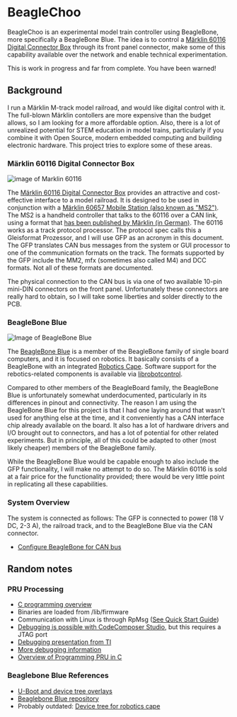 # BeagleChoo
BeagleChoo is an experimental model train controller using BeagleBone, more specifically a BeagleBone Blue. The idea is to
control a [Märklin 60116 Digital Connector Box](https://www.maerklin.de/en/products/details/article/60116/) through its 
front panel connector, make some of this capability available over the network and enable technical experimentation.

This is work in progress and far from complete. You have been warned!

## Background

I run a Märklin M-track model railroad, and would like digital control with it. The full-blown 
Märklin contollers are more expensive than the budget allows, so I am looking for a more
affordable option. Also, there is a lot of unrealized potential for STEM education in model
trains, particularly if you combine it with Open Source, modern embedded computing and 
building electronic hardware. This project tries to explore some of these areas.

### Märklin 60116 Digital Connector Box

![image of Marklin 60116](https://static.maerklin.de/damcontent/17/17/1717b7e0d1a0ffddbdaf73d730107b291524290466.jpg)

The [Märklin 60116 Digital Connector Box](https://www.maerklin.de/en/products/details/article/60116/) 
provides an attractive and cost-effective interface to a model railroad. It is designed 
to be used in conjunction with a [Märklin 60657 Mobile Station (also known as "MS2")](https://www.maerklin.de/en/products/details/article/60657).
The MS2 is a handheld controller that talks to the 60116 over a CAN link, using a format that
[has been published by Märklin (in German)](https://www.maerklin.de/fileadmin/media/service/software-updates/cs2CAN-Protokoll-2_0.pdf).
The 60116 works as a track protocol processor. The protocol spec calls this a Gleisformat Prozessor,
and I will use GFP as an acronym in this document. The GFP translates CAN bus messages from the
system or GUI processor to one of the communication formats on the track. The formats supported by
the GFP include the MM2, mfx (sometimes also called M4) and DCC formats. Not all of these formats
are documented.

The physical connection to the CAN bus is via one of two available 10-pin mini-DIN connectors
on the front panel. Unfortunately these connectors are really hard to obtain, so I will take
some liberties and solder directly to the PCB.

### BeagleBone Blue
![Image of BeagleBone Blue](https://beagleboard.org/static/images/250px/beagle-blue-pck.png)

The [BeagleBone Blue](http://beagleboard.org/blue) is a member of the BeagleBone family of single board 
computers, and it is focused on robotics. It basically consists of a BeagleBone with an integrated
[Robotics Cape](https://beagleboard.org/capes#robotics). Software support for the rebotics-related
components is available via [librobotcontrol](https://github.com/StrawsonDesign/librobotcontrol).

Compared to other members of the BeagleBoard family, the BeagleBone Blue is unfortunately somewhat 
underdocumented, particularly in its differences in pinout and connectivity. The reason I am 
using the BeagleBone Blue for this project is that I had one laying around that wasn't used for
anything else at the time, and it conveniently has a CAN interface chip already available 
on the board. It also has a lot of hardware drivers and I/O brought out to connectors, and has
a lot of potential for other related experiments. But in principle, all of this could be adapted
to other (most likely cheaper) members of the BeagleBone family.

While the BeagleBone Blue would be capable enough to also include the GFP functionality,
I will make no attempt to do so. The Märklin 60116 is sold at a fair price for the functionality
provided; there would be very little point in replicating all these capabilities. 

### System Overview
The system is connected as follows: The GFP is connected to power (18 V DC, 2-3 A), the railroad track,
and to the BeagleBone Blue via the CAN connector.

* [Configure BeagleBone for CAN bus](../blob/master/CAN/README.md)

## Random notes
### PRU Processing

* [C programming overview](http://www.righto.com/2016/09/how-to-run-c-programs-on-beaglebones.html)
* Binaries are loaded from /lib/firmware
* Communication with Linux is through RpMsg ([See Quick Start Guide](https://processors.wiki.ti.com/index.php/RPMsg_Quick_Start_Guide))
* [Debugging is possible with CodeComposer Studio](http://software-dl.ti.com/ccs/esd/documents/users_guide/ccs_debug-main.html#configuring-the-debugger), but this requires a JTAG port
* [Debugging presentation from TI](https://training.ti.com/system/files/docs/debug_pru_using_ccs_slides.pdf)
* [More debugging information](https://www.element14.com/community/community/designcenter/single-board-computers/next-genbeaglebone/blog/2019/05/18/debugging-the-beaglebone-pru-in-ccs)
* [Overview of Programming PRU in C](https://www.element14.com/community/community/designcenter/single-board-computers/next-genbeaglebone/blog/2019/05/14/coding-for-the-beaglebone-pru-with-c-in-2019)

### Beaglebone Blue References
* [U-Boot and device tree overlays](https://elinux.org/Beagleboard:BeagleBoneBlack_Debian#U-Boot_Overlays)
* [Beaglebone Blue repository](https://github.com/beagleboard/beaglebone-blue)
* Probably outdated: [Device tree for robotics cape](https://github.com/StrawsonDesign/librobotcontrol/blob/master/device_tree/dtb-4.14-ti/am335x-boneblue.dts)
